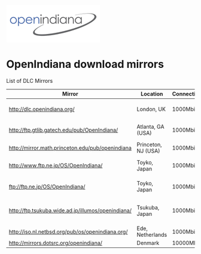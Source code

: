 <!--

The contents of this Documentation are subject to the Public Documentation License Version 1.01
(the "License"); you may only use this Documentation if you comply with the terms of this License.
A copy of the License is available at http://illumos.org/license/PDL.

The Original Documentation is _________________.

The Initial Writer of the Original Documentation is Ken Mays Copyright (C) 2016.
All Rights Reserved. (Initial Writer contact(s):________________[Insert hyperlink/alias]).

Contributor(s):  Michael Kruger,  Adam Števko, Alexander Pyhalov

Portions created by Michael Kruger Copyright (C) 2016.
Portions created by Adam Števko Copyright (C) 2016.
Portions created by Alexander Pyhalov are Copyright (C) 2019.

Portions created by ______ are Copyright (C)_________[Insert year(s)].
All Rights Reserved. (Contributor contact(s):________________[Insert hyperlink/alias]).

-->

<img src = "../../Openindiana.png">

# OpenIndiana download mirrors

List of DLC Mirrors

 Mirror                                              | Location            | Connectivity | Provided by                             | Mirror site                      | Status
 --------------------------------------------------  | ------------------- | ------------ | --------------------------------------  | -------------------------------- | ------
<http://dlc.openindiana.org/>                        | London, UK          | 1000Mbit/s   | EveryCity Ltd                           | <http://everycity.co.uk/>        | Main download location
<http://ftp.gtlib.gatech.edu/pub/OpenIndiana/>       | Atlanta, GA (USA)   | 1000Mbit/s   | Georgia Institute of Technology         | <http://www.gtlib.gatech.edu/>   |
<http://mirror.math.princeton.edu/pub/openindiana>   | Princeton, NJ (USA) | 1000Mbit/s   | Princeton University                    | <https://www.princeton.edu/>     |
<http://www.ftp.ne.jp/OS/OpenIndiana/>               | Toyko, Japan        | 1000Mbit/s   | KDDI R&D Laboratories Inc.              | <http://www.kddilabs.jp/>        |
<ftp://ftp.ne.jp/OS/OpenIndiana/>                    | Toyko, Japan        | 1000Mbit/s   | KDDI R&D Laboratories Inc.              | <http://www.kddilabs.jp/>        |
<http://ftp.tsukuba.wide.ad.jp/illumos/openindiana/> | Tsukuba, Japan      | 1000Mbit/s   | Tsukuba WIDE Public Mirror service      | <http://ftp.tsukuba.wide.ad.jp/> |
<http://iso.nl.netbsd.org/pub/os/openindiana.org/>   | Ede, Netherlands    | 1000Mbit/s   | NLUUG                                   | <https://www.nluug.nl/>          |
<http://mirrors.dotsrc.org/openindiana/>             | Denmark             | 10000Mbit/s  | Dotsrc.org                              | <https://dotsrc.org/>            |
